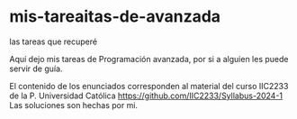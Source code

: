 # mis-tareaitas-de-avanzada



las tareas que recuperé 

Aquí dejo mis tareas de Programación avanzada, por si a alguien les puede servir de guía.

El contenido de los enunciados corresponden al material del curso IIC2233 de la P. Universidad Católica https://github.com/IIC2233/Syllabus-2024-1
Las soluciones son hechas por mi. 
